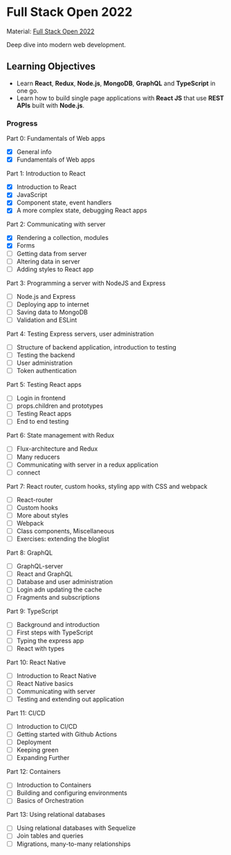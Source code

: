 # Full Stack Open 2022

Material: [Full Stack Open 2022](https://fullstackopen.com/en/)

Deep dive into modern web development.

## Learning Objectives

- Learn **React**, **Redux**, **Node.js**, **MongoDB**, **GraphQL** and **TypeScript** in one go.
- Learn how  to build single page applications with **React JS** that use **REST APIs** built with **Node.js**.

### Progress

Part 0: Fundamentals of Web apps

- [x] General info
- [x] Fundamentals of Web apps

Part 1: Introduction to React

- [x] Introduction to React
- [x] JavaScript
- [x] Component state, event handlers
- [x] A more complex state, debugging React apps

Part 2: Communicating with server

- [x] Rendering a collection, modules
- [x] Forms
- [ ] Getting data from server
- [ ] Altering data in server
- [ ] Adding styles to React app

Part 3: Programming a server with NodeJS and Express

- [ ] Node.js and Express
- [ ] Deploying app to internet
- [ ] Saving data to MongoDB
- [ ] Validation and ESLint

Part 4: Testing Express servers, user administration

- [ ] Structure of backend application, introduction to testing
- [ ] Testing the backend
- [ ] User administration
- [ ] Token authentication

Part 5: Testing React apps

- [ ] Login in frontend
- [ ] props.children and prototypes
- [ ] Testing React apps
- [ ] End to end testing

Part 6: State management with Redux

- [ ] Flux-architecture and Redux
- [ ] Many reducers
- [ ] Communicating with server in a redux application
- [ ] connect

Part 7: React router, custom hooks, styling app with CSS and webpack

- [ ] React-router
- [ ] Custom hooks
- [ ] More about styles
- [ ] Webpack
- [ ] Class components, Miscellaneous
- [ ] Exercises: extending the bloglist

Part 8: GraphQL

- [ ] GraphQL-server
- [ ] React and GraphQL
- [ ] Database and user administration
- [ ] Login adn updating the cache
- [ ] Fragments and subscriptions

Part 9: TypeScript

- [ ] Background and introduction
- [ ] First steps with TypeScript
- [ ] Typing the express app
- [ ] React with types

Part 10: React Native

- [ ] Introduction to React Native
- [ ] React Native basics
- [ ] Communicating with server
- [ ] Testing and extending out application

Part 11: CI/CD

- [ ] Introduction to CI/CD
- [ ] Getting started with Github Actions
- [ ] Deployment
- [ ] Keeping green
- [ ] Expanding Further

Part 12: Containers

- [ ] Introduction to Containers
- [ ] Building and configuring environments
- [ ] Basics of Orchestration

Part 13: Using relational databases

- [ ] Using relational databases with Sequelize
- [ ] Join tables and queries
- [ ] Migrations, many-to-many relationships
